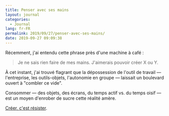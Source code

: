 ```yaml
---
title: Penser avec ses mains
layout: journal
categories:
  - Journal
lang: fr-FR
permalink: 2019/09/27/penser-avec-ses-mains/
date: 2019-09-27 09:09:38
---
```


Récemment, j'ai entendu cette phrase près d'une machine à café :

> Je ne sais rien faire de mes mains. J'aimerais pouvoir créer X ou Y.

À cet instant, j'ai trouvé flagrant que la dépossession de l'outil de travail — l'entreprise, les outils-objets, l'autonomie en groupe — laissait un boulevard ouvert à "combler ce vide". 

Consommer — des objets, des écrans, du temps actif vs. du temps oisif — est un moyen d'enrober de sucre cette réalité amère.

[Créer, c'est résister](https://www.cairn.info/revue-spirale-2018-1-page-183.htm).